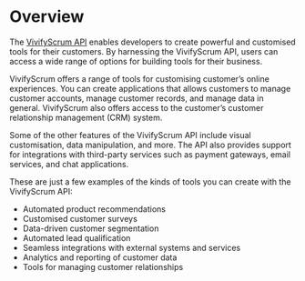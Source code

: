 # Overview

The [VivifyScrum API](https://www.vivifyscrum.com/) enables developers to
create powerful and customised tools for their customers. By harnessing the
VivifyScrum API, users can access a wide range of options for building tools
for their business.

VivifyScrum offers a range of tools for customising customer’s online
experiences. You can create applications that allows customers to manage
customer accounts, manage customer records, and manage data in general.
VivifyScrum also offers access to the customer’s customer relationship
management (CRM) system.

Some of the other features of the VivifyScrum API include visual customisation,
data manipulation, and more. The API also provides support for integrations
with third-party services such as payment gateways, email services, and chat
applications.

These are just a few examples of the kinds of tools you can create with the
VivifyScrum API:

- Automated product recommendations
- Customised customer surveys
- Data-driven customer segmentation
- Automated lead qualification
- Seamless integrations with external systems and services
- Analytics and reporting of customer data
- Tools for managing customer relationships
